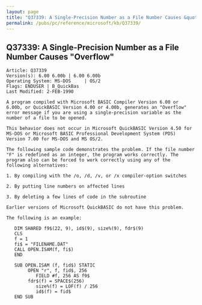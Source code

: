```yaml
---
layout: page
title: "Q37339: A Single-Precision Number as a File Number Causes &quot;Overflow&quot;"
permalink: /pubs/pc/reference/microsoft/kb/Q37339/
---
```


## Q37339: A Single-Precision Number as a File Number Causes &quot;Overflow&quot;

	Article: Q37339
	Version(s): 6.00 6.00b | 6.00 6.00b
	Operating System: MS-DOS     | OS/2
	Flags: ENDUSER | B_QuickBas
	Last Modified: 2-FEB-1990
	
	A program compiled with Microsoft BASIC Compiler Version 6.00 or
	6.00b, or QuickBASIC Version 4.00 or 4.00b, generates an "Overflow"
	error message if you are using a single-precision variable as the
	number of a file to be opened.
	
	This behavior does not occur in Microsoft QuickBASIC Version 4.50 for
	MS-DOS or Microsoft BASIC Professional Development System (PDS)
	Version 7.00 for MS-DOS and MS OS/2.
	
	The following sample code demonstrates the problem. If the file number
	"F" is redefined as an integer, the program works correctly. The
	program also can be forced to work correctly using any of the
	following alternatives:
	
	1. By compiling with the /o, /d, /v, or /x compiler-option switches
	
	2. By putting line numbers on affected lines
	
	3. By deleting a few lines of code in the subroutine
	
	Earlier versions of Microsoft QuickBASIC do not have this problem.
	
	The following is an example:
	
	   DIM SHARED f9$(22, 9), id$(9), size%(9), fdr$(9)
	   CLS
	   f = 1
	   fi$ = "FILENAME.DAT"
	   CALL OPEN.ISAM(f, fi$)
	   END
	
	   SUB OPEN.ISAM (f, fid$) STATIC
	        OPEN "r", f, fid$, 256
	           FIELD #f, 256 AS f9$
	        fdr$(f) = SPACE$(256)
	           size%(f) = LOF(f) / 256
	           id$(f) = fid$
	   END SUB
